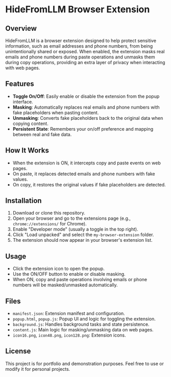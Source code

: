 # HideFromLLM Browser Extension

## Overview
HideFromLLM is a browser extension designed to help protect sensitive information, such as email addresses and phone numbers, from being unintentionally shared or exposed. When enabled, the extension masks real emails and phone numbers during paste operations and unmasks them during copy operations, providing an extra layer of privacy when interacting with web pages.

## Features
- **Toggle On/Off**: Easily enable or disable the extension from the popup interface.
- **Masking**: Automatically replaces real emails and phone numbers with fake placeholders when pasting content.
- **Unmasking**: Converts fake placeholders back to the original data when copying content.
- **Persistent State**: Remembers your on/off preference and mapping between real and fake data.

## How It Works
- When the extension is ON, it intercepts copy and paste events on web pages.
- On paste, it replaces detected emails and phone numbers with fake values.
- On copy, it restores the original values if fake placeholders are detected.

## Installation
1. Download or clone this repository.
2. Open your browser and go to the extensions page (e.g., `chrome://extensions/` for Chrome).
3. Enable "Developer mode" (usually a toggle in the top right).
4. Click "Load unpacked" and select the `my-browser-extension` folder.
5. The extension should now appear in your browser's extension list.

## Usage
- Click the extension icon to open the popup.
- Use the ON/OFF button to enable or disable masking.
- When ON, copy and paste operations involving emails or phone numbers will be masked/unmasked automatically.

## Files
- `manifest.json`: Extension manifest and configuration.
- `popup.html`, `popup.js`: Popup UI and logic for toggling the extension.
- `background.js`: Handles background tasks and state persistence.
- `content.js`: Main logic for masking/unmasking data on web pages.
- `icon16.png`, `icon48.png`, `icon128.png`: Extension icons.

## License
This project is for portfolio and demonstration purposes. Feel free to use or modify it for personal projects.
